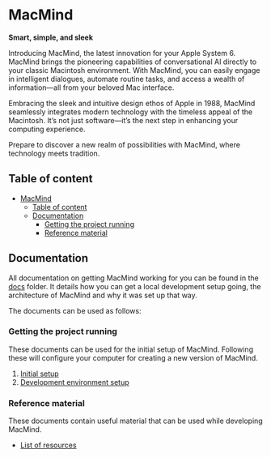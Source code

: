 # MacMind
**Smart, simple, and sleek**

Introducing MacMind, the latest innovation for your Apple System 6. MacMind brings the pioneering capabilities of conversational AI directly to your classic Macintosh environment. With MacMind, you can easily engage in intelligent dialogues, automate routine tasks, and access a wealth of information—all from your beloved Mac interface.

Embracing the sleek and intuitive design ethos of Apple in 1988, MacMind seamlessly integrates modern technology with the timeless appeal of the Macintosh. It’s not just software—it’s the next step in enhancing your computing experience.

Prepare to discover a new realm of possibilities with MacMind, where technology meets tradition.

## Table of content

- [MacMind](#macmind)
  - [Table of content](#table-of-content)
  - [Documentation](#documentation)
    - [Getting the project running](#getting-the-project-running)
    - [Reference material](#reference-material)

## Documentation

All documentation on getting MacMind working for you can be found in the [docs](docs/) folder. It details how you can get a local development setup going, the architecture of MacMind and why it was set up that way.

The documents can be used as follows:

### Getting the project running

These documents can be used for the initial setup of MacMind. Following these will configure your computer for creating a new version of MacMind.

1. [Initial setup](docs/SETUP.md)
2. [Development environment setup](docs/DEVELOPMENT.md)

### Reference material

These documents contain useful material that can be used while developing MacMind.

- [List of resources](docs/RESOURCES.md)
